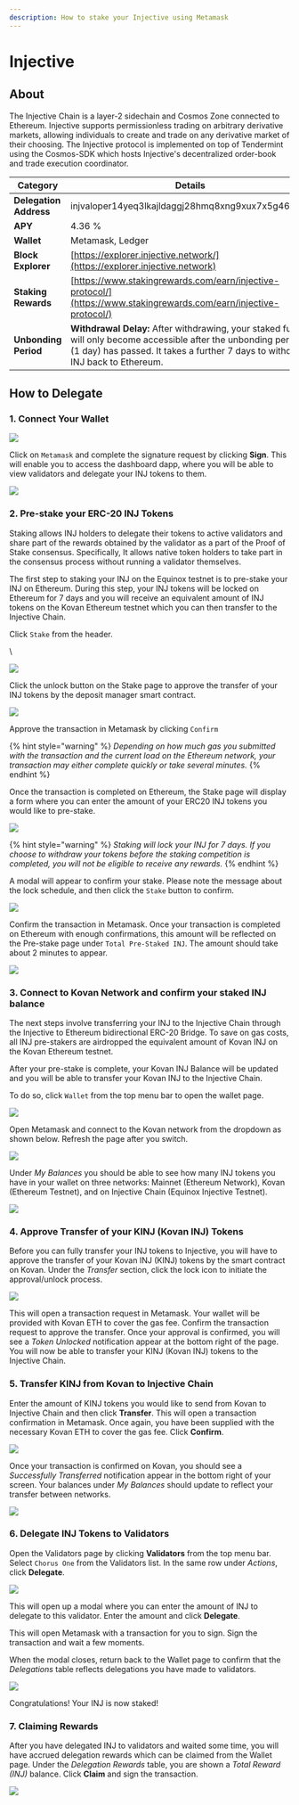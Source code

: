 ```yaml
---
description: How to stake your Injective using Metamask
---
```


# Injective

## About

The Injective Chain is a layer-2 sidechain and Cosmos Zone connected to Ethereum. Injective supports permissionless trading on arbitrary derivative markets, allowing individuals to create and trade on any derivative market of their choosing. The Injective protocol is implemented on top of Tendermint using the Cosmos-SDK which hosts Injective's decentralized order-book and trade execution coordinator.

| Category               | Details                                                                                                                                                                                           |
| ---------------------- | ------------------------------------------------------------------------------------------------------------------------------------------------------------------------------------------------- |
| **Delegation Address** | injvaloper14yeq3lkajldaggj28hmq8xng9xux7x5g46hezv                                                                                                                                                 |
| **APY**                | 4.36 %                                                                                                                                                                                            |
| **Wallet**             | Metamask, Ledger                                                                                                                                                                                  |
| **Block Explorer**     | [https://explorer.injective.network/](https://explorer.injective.network)                                                                                                                         |
| **Staking Rewards**    | [https://www.stakingrewards.com/earn/injective-protocol/](https://www.stakingrewards.com/earn/injective-protocol/)                                                                                |
| **Unbonding Period**   | **Withdrawal Delay:** After withdrawing, your staked funds will only become accessible after the unbonding period (1 day) has passed. It takes a further 7 days to withdraw INJ back to Ethereum. |

## How to Delegate <a href="#8662" id="8662"></a>

### 1. Connect Your Wallet <a href="#8662" id="8662"></a>

![](<../.gitbook/assets/image (45) (1).png>)

Click on `Metamask` and complete the signature request by clicking **Sign**. This will enable you to access the dashboard dapp, where you will be able to view validators and delegate your INJ tokens to them.

![](<../.gitbook/assets/image (43) (1).png>)

### 2. Pre-stake your ERC-20 INJ Tokens <a href="#6fff" id="6fff"></a>

Staking allows INJ holders to delegate their tokens to active validators and share part of the rewards obtained by the validator as a part of the Proof of Stake consensus. Specifically, It allows native token holders to take part in the consensus process without running a validator themselves.

The first step to staking your INJ on the Equinox testnet is to pre-stake your INJ on Ethereum. During this step, your INJ tokens will be locked on Ethereum for 7 days and you will receive an equivalent amount of INJ tokens on the Kovan Ethereum testnet which you can then transfer to the Injective Chain.

Click `Stake` from the header.

\


![](<../.gitbook/assets/image (42) (1).png>)

Click the unlock button on the Stake page to approve the transfer of your INJ tokens by the deposit manager smart contract.&#x20;

![](<../.gitbook/assets/image (60).png>)

Approve the transaction in Metamask by clicking `Confirm`

{% hint style="warning" %}
_Depending on how much gas you submitted with the transaction and the current load on the Ethereum network, your transaction may either complete quickly or take several minutes._
{% endhint %}

Once the transaction is completed on Ethereum, the Stake page will display a form where you can enter the amount of your ERC20 INJ tokens you would like to pre-stake.&#x20;

![](<../.gitbook/assets/image (52) (1).png>)

{% hint style="warning" %}
_Staking will lock your INJ for 7 days. If you choose to withdraw your tokens before the staking competition is completed, you will not be eligible to receive any rewards._
{% endhint %}

A modal will appear to confirm your stake. Please note the message about the lock schedule, and then click the `Stake` button to confirm.

![](<../.gitbook/assets/image (65) (1).png>)

Confirm the transaction in Metamask. Once your transaction is completed on Ethereum with enough confirmations, this amount will be reflected on the Pre-stake page under `Total Pre-Staked INJ`. The amount should take about 2 minutes to appear.

![](<../.gitbook/assets/image (56).png>)

### 3. Connect to Kovan Network and confirm your staked INJ balance <a href="#709c" id="709c"></a>

The next steps involve transferring your INJ to the Injective Chain through the Injective to Ethereum bidirectional ERC-20 Bridge. To save on gas costs, all INJ pre-stakers are airdropped the equivalent amount of Kovan INJ on the Kovan Ethereum testnet.

After your pre-stake is complete, your Kovan INJ Balance will be updated and you will be able to transfer your Kovan INJ to the Injective Chain.

To do so, click `Wallet` from the top menu bar to open the wallet page.

![](<../.gitbook/assets/image (49).png>)

Open Metamask and connect to the Kovan network from the dropdown as shown below. Refresh the page after you switch.

![](<../.gitbook/assets/image (50).png>)

Under _My Balances_ you should be able to see how many INJ tokens you have in your wallet on three networks: Mainnet (Ethereum Network), Kovan (Ethereum Testnet), and on Injective Chain (Equinox Injective Testnet).

![](<../.gitbook/assets/image (58).png>)

### 4. Approve Transfer of your KINJ (Kovan INJ) Tokens <a href="#346f" id="346f"></a>

Before you can fully transfer your INJ tokens to Injective, you will have to approve the transfer of your Kovan INJ (KINJ) tokens by the smart contract on Kovan. Under the _Transfer_ section, click the lock icon to initiate the approval/unlock process.

![](<../.gitbook/assets/image (48).png>)

This will open a transaction request in Metamask. Your wallet will be provided with Kovan ETH to cover the gas fee. Confirm the transaction request to approve the transfer. Once your approval is confirmed, you will see a _Token Unlocked_ notification appear at the bottom right of the page. You will now be able to transfer your KINJ (Kovan INJ) tokens to the Injective Chain.

### 5. Transfer KINJ from Kovan to Injective Chain <a href="#220a" id="220a"></a>

Enter the amount of KINJ tokens you would like to send from Kovan to Injective Chain and then click **Transfer**. This will open a transaction confirmation in Metamask. Once again, you have been supplied with the necessary Kovan ETH to cover the gas fee. Click **Confirm**.

![](<../.gitbook/assets/image (62) (1).png>)

Once your transaction is confirmed on Kovan, you should see a _Successfully Transferred_ notification appear in the bottom right of your screen. Your balances under _My Balances_ should update to reflect your transfer between networks.

![](<../.gitbook/assets/image (66) (1).png>)

### 6. Delegate INJ Tokens to Validators

Open the Validators page by clicking **Validators** from the top menu bar. Select `Chorus One` from the Validators list. In the same row under _Actions_, click **Delegate**.

![](<../.gitbook/assets/image (53) (1).png>)

This will open up a modal where you can enter the amount of INJ to delegate to this validator. Enter the amount and click **Delegate**.

This will open Metamask with a transaction for you to sign. Sign the transaction and wait a few moments.

When the modal closes, return back to the Wallet page to confirm that the _Delegations_ table reflects delegations you have made to validators.

![](<../.gitbook/assets/image (64) (1).png>)

Congratulations! Your INJ is now staked!

### 7. Claiming Rewards

After you have delegated INJ to validators and waited some time, you will have accrued delegation rewards which can be claimed from the Wallet page. Under the _Delegation Rewards_ table, you are shown a _Total Reward (INJ)_ balance. Click **Claim** and sign the transaction.

![](<../.gitbook/assets/image (57).png>)
